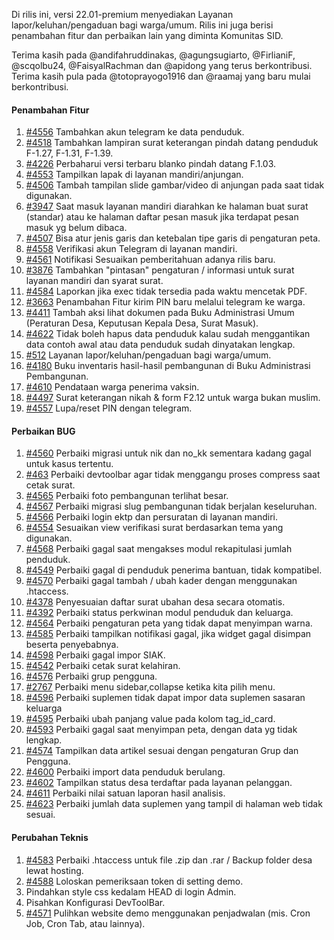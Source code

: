 Di rilis ini, versi 22.01-premium menyediakan Layanan lapor/keluhan/pengaduan bagi warga/umum. Rilis ini juga berisi penambahan fitur dan perbaikan lain yang diminta Komunitas SID.

Terima kasih pada @andifahruddinakas, @agungsugiarto, @FirlianiF, @scqolbu24, @FaisyalRachman dan @apidong yang terus berkontribusi. Terima kasih pula pada @totoprayogo1916 dan @raamaj yang baru mulai berkontribusi.

#### Penambahan Fitur

1. [#4556](https://github.com/OpenSID/OpenSID/issues/4556) Tambahkan akun telegram ke data penduduk.
2. [#4518](https://github.com/OpenSID/OpenSID/issues/4518) Tambahkan lampiran surat keterangan pindah datang penduduk F-1.27, F-1.31, F-1.39.
3. [#4226](https://github.com/OpenSID/OpenSID/issues/4226) Perbaharui versi terbaru blanko pindah datang F.1.03.
4. [#4553](https://github.com/OpenSID/OpenSID/issues/4553) Tampilkan lapak di layanan mandiri/anjungan.
5. [#4506](https://github.com/OpenSID/OpenSID/issues/4506) Tambah tampilan slide gambar/video di anjungan pada saat tidak digunakan.
6. [#3947](https://github.com/OpenSID/OpenSID/issues/3947) Saat masuk layanan mandiri diarahkan ke halaman buat surat (standar) atau ke halaman daftar pesan masuk jika terdapat pesan masuk yg belum dibaca.
7. [#4507](https://github.com/OpenSID/OpenSID/issues/4507) Bisa atur jenis garis dan ketebalan tipe garis di pengaturan peta.
8. [#4558](https://github.com/OpenSID/OpenSID/issues/4558) Verifikasi akun Telegram di layanan mandiri.
9. [#4561](https://github.com/OpenSID/OpenSID/issues/4561) Notifikasi Sesuaikan pemberitahuan adanya rilis baru.
10. [#3876](https://github.com/OpenSID/OpenSID/issues/3876) Tambahkan "pintasan" pengaturan / informasi untuk surat layanan mandiri dan syarat surat.
11. [#4584](https://github.com/OpenSID/OpenSID/issues/4584) Laporkan jika exec tidak tersedia pada waktu mencetak PDF.
12. [#3663](https://github.com/OpenSID/OpenSID/issues/3663) Penambahan Fitur kirim PIN baru melalui telegram ke warga.
13. [#4411](https://github.com/OpenSID/OpenSID/issues/4411) Tambah aksi lihat dokumen pada Buku Administrasi Umum (Peraturan Desa, Keputusan Kepala Desa, Surat Masuk).
14. [#4622](https://github.com/OpenSID/OpenSID/issues/4622) Tidak boleh hapus data penduduk kalau sudah menggantikan data contoh awal atau data penduduk sudah dinyatakan lengkap.
15. [#512](https://github.com/OpenSID/OpenSID/issues/512) Layanan lapor/keluhan/pengaduan bagi warga/umum.
16. [#4180](https://github.com/OpenSID/OpenSID/issues/4180) Buku inventaris hasil-hasil pembangunan di Buku Administrasi Pembangunan.
17. [#4610](https://github.com/OpenSID/OpenSID/issues/4610) Pendataan warga penerima vaksin.
18. [#4497](https://github.com/OpenSID/OpenSID/issues/4497) Surat keterangan nikah & form F2.12 untuk warga bukan muslim.
19. [#4557](https://github.com/OpenSID/OpenSID/issues/4557) Lupa/reset PIN dengan telegram.

#### Perbaikan BUG

1. [#4560](https://github.com/OpenSID/OpenSID/issues/4560) Perbaiki migrasi untuk nik dan no_kk sementara kadang gagal untuk kasus tertentu.
2. [#463](https://github.com/OpenSID/premium/issues/463) Perbaiki devtoolbar agar tidak menggangu proses compress saat cetak surat.
3. [#4565](https://github.com/OpenSID/OpenSID/issues/4565) Perbaiki foto pembangunan terlihat besar.
4. [#4567](https://github.com/OpenSID/OpenSID/issues/4567) Perbaiki migrasi slug pembangunan tidak berjalan keseluruhan.
5. [#4566](https://github.com/OpenSID/OpenSID/issues/4566) Perbaiki login ektp dan persuratan di layanan mandiri.
6. [#4554](https://github.com/OpenSID/OpenSID/issues/4554) Sesuaikan view verifikasi surat berdasarkan tema yang digunakan.
7. [#4568](https://github.com/OpenSID/OpenSID/issues/4568) Perbaiki gagal saat mengakses modul rekapitulasi jumlah penduduk.
8. [#4549](https://github.com/OpenSID/OpenSID/issues/4549) Perbaiki gagal di penduduk penerima bantuan, tidak kompatibel.
9. [#4570](https://github.com/OpenSID/OpenSID/issues/4570) Perbaiki gagal tambah / ubah kader dengan menggunakan .htaccess.
10. [#4378](https://github.com/OpenSID/OpenSID/issues/4378) Penyesuaian daftar surat ubahan desa secara otomatis.
11. [#4392](https://github.com/OpenSID/OpenSID/issues/4392) Perbaiki status perkwinan modul penduduk dan keluarga.
12. [#4564](https://github.com/OpenSID/OpenSID/issues/4564) Perbaiki pengaturan peta yang tidak dapat menyimpan warna.
13. [#4585](https://github.com/OpenSID/OpenSID/issues/4585) Perbaiki tampilkan notifikasi gagal, jika widget gagal disimpan beserta penyebabnya.
14. [#4598](https://github.com/OpenSID/OpenSID/issues/4598) Perbaiki gagal impor SIAK.
15. [#4542](https://github.com/OpenSID/OpenSID/issues/4542) Perbaiki cetak surat kelahiran.
16. [#4576](https://github.com/OpenSID/OpenSID/issues/4576) Perbaiki grup pengguna.
17. [#2767](https://github.com/OpenSID/OpenSID/issues/2767) Perbaiki menu sidebar,collapse ketika kita pilih menu.
18. [#4596](https://github.com/OpenSID/OpenSID/issues/4596) Perbaiki suplemen tidak dapat impor data suplemen sasaran keluarga
19. [#4595](https://github.com/OpenSID/OpenSID/issues/4595) Perbaiki ubah panjang value pada kolom tag_id_card.
20. [#4593](https://github.com/OpenSID/OpenSID/issues/4593) Perbaiki gagal saat menyimpan peta, dengan data yg tidak lengkap.
21. [#4574](https://github.com/OpenSID/OpenSID/issues/4574) Tampilkan data artikel sesuai dengan pengaturan Grup dan Pengguna.
22. [#4600](https://github.com/OpenSID/OpenSID/issues/4600) Perbaiki import data penduduk berulang.
23. [#4602](https://github.com/OpenSID/OpenSID/issues/4602) Tampilkan status desa terdaftar pada layanan pelanggan.
24. [#4611](https://github.com/OpenSID/OpenSID/issues/4611) Perbaiki nilai satuan laporan hasil analisis.
25. [#4623](https://github.com/OpenSID/OpenSID/issues/4623) Perbaiki jumlah data suplemen yang tampil di halaman web tidak sesuai.

#### Perubahan Teknis

1. [#4583](https://github.com/OpenSID/OpenSID/issues/4583) Perbaiki .htaccess untuk file .zip dan .rar / Backup folder desa lewat hosting.
2. [#4588](https://github.com/OpenSID/OpenSID/issues/4588) Loloskan pemeriksaan token di setting demo.
3. Pindahkan style css kedalam HEAD di login Admin.
4. Pisahkan Konfigurasi DevToolBar.
5. [#4571](https://github.com/OpenSID/OpenSID/issues/4571) Pulihkan website demo menggunakan penjadwalan (mis. Cron Job, Cron Tab, atau lainnya).
